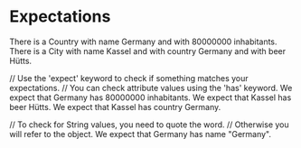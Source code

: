 # Expectations

There is a Country with name Germany and with 80000000 inhabitants.
There is a City with name Kassel and with country Germany and with beer Hütts.

// Use the 'expect' keyword to check if something matches your expectations.
// You can check attribute values using the 'has' keyword.
We expect that Germany has 80000000 inhabitants.
We expect that Kassel has beer Hütts.
We expect that Kassel has country Germany.

// To check for String values, you need to quote the word.
// Otherwise you will refer to the object.
We expect that Germany has name "Germany".

